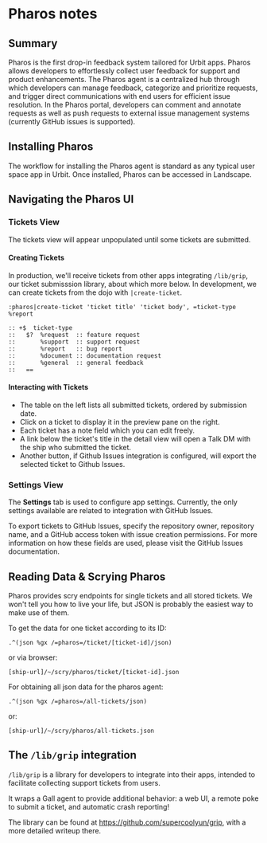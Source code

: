 # Pharos notes

## Summary

Pharos is the first drop-in feedback system tailored for Urbit apps. Pharos allows developers to effortlessly collect user feedback for support and product enhancements. The Pharos agent is a centralized hub through which developers can manage feedback, categorize and prioritize requests, and trigger direct communications with end users for efficient issue resolution. In the Pharos portal, developers can comment and annotate requests as well as push requests to external issue management systems (currently GitHub issues is supported).

## Installing Pharos

The workflow for installing the Pharos agent is standard as any typical user space app in Urbit. Once installed, Pharos can be accessed in Landscape.

## Navigating the Pharos UI

### Tickets View

The tickets view will appear unpopulated until some tickets are submitted. 

#### Creating Tickets

In production, we'll receive tickets from other apps integrating `/lib/grip`, our ticket submisssion library, about which more below. In development, we can create tickets from the dojo with `|create-ticket`.

```hoon
:pharos|create-ticket 'ticket title' 'ticket body', =ticket-type %report

:: +$  ticket-type
::   $?  %request  :: feature request
::       %support  :: support request
::       %report   :: bug report
::       %document :: documentation request
::       %general  :: general feedback
::   ==
```

#### Interacting with Tickets

- The table on the left lists all submitted tickets, ordered by submission date.
- Click on a ticket to display it in the preview pane on the right.
- Each ticket has a note field which you can edit freely.
- A link below the ticket's title in the detail view will open a Talk DM with the ship who submitted the ticket.
- Another button, if Github Issues integration is configured, will export the selected ticket to Github Issues.

### Settings View

The **Settings** tab is used to configure app settings. Currently, the only settings available are related to integration with GitHub Issues.

To export tickets to GitHub Issues, specify the repository owner, repository name, and a GitHub access token with issue creation permissions. For more information on how these fields are used, please visit the GitHub Issues documentation.

## Reading Data & Scrying Pharos

Pharos provides scry endpoints for single tickets and all stored tickets. We won't tell you how to live your life, but JSON is probably the easiest way to make use of them. 

To get the data for one ticket according to its ID:

```hoon
.^(json %gx /=pharos=/ticket/[ticket-id]/json)
```

or via browser:

```
[ship-url]/~/scry/pharos/ticket/[ticket-id].json
```

For obtaining all json data for the pharos agent:

```hoon
.^(json %gx /=pharos=/all-tickets/json)
```

or:

```
[ship-url]/~/scry/pharos/all-tickets.json
```

## The `/lib/grip` integration

`/lib/grip` is a library for developers to integrate into their apps, intended to facilitate collecting support tickets from users. 

It wraps a Gall agent to provide additional behavior: a web UI, a remote poke to submit a ticket, and automatic crash reporting! 

The library can be found at https://github.com/supercoolyun/grip, with a more detailed writeup there.
